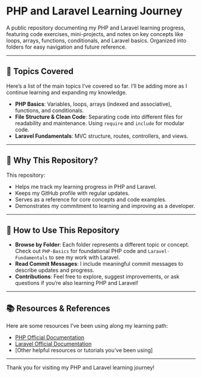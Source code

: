 # PHP and Laravel Learning Journey

A public repository documenting my PHP and Laravel learning progress, featuring code exercises, mini-projects, and notes on key concepts like loops, arrays, functions, conditionals, and Laravel basics. Organized into folders for easy navigation and future reference.

---

## 🚀 Topics Covered

Here’s a list of the main topics I’ve covered so far. I’ll be adding more as I continue learning and expanding my knowledge.

- **PHP Basics**: Variables, loops, arrays (indexed and associative), functions, and conditionals.
- **File Structure & Clean Code**: Separating code into different files for readability and maintenance. Using `require` and `include` for modular code.
- **Laravel Fundamentals**: MVC structure, routes, controllers, and views.

---

## 🌱 Why This Repository?

This repository:
- Helps me track my learning progress in PHP and Laravel.
- Keeps my GitHub profile with regular updates.
- Serves as a reference for core concepts and code examples.
- Demonstrates my commitment to learning and improving as a developer.

---

## 📘 How to Use This Repository

- **Browse by Folder**: Each folder represents a different topic or concept. Check out `PHP-Basics` for foundational PHP code and `Laravel-Fundamentals` to see my work with Laravel.
- **Read Commit Messages**: I include meaningful commit messages to describe updates and progress.
- **Contributions**: Feel free to explore, suggest improvements, or ask questions if you’re also learning PHP and Laravel!

---

## 📚 Resources & References

Here are some resources I’ve been using along my learning path:
- [PHP Official Documentation](https://www.php.net/docs.php)
- [Laravel Official Documentation](https://laravel.com/docs)
- [Other helpful resources or tutorials you’ve been using]

---

Thank you for visiting my PHP and Laravel learning journey!
